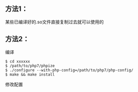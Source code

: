 ## 方法1：
某些已编译好的.so文件直接复制过去就可以使用的


## 方法2：
编译
```
$ cd xxxxxx
$ /path/to/php7/phpize
$ ./configure --with-php-config=/path/to/php7/php-config/
$ make && make install
```
修改配置
